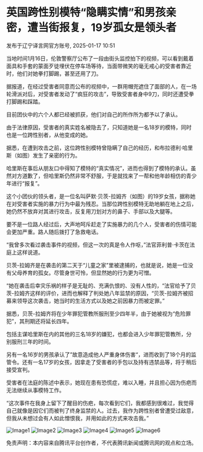 # 英国跨性别模特“隐瞒实情”和男孩亲密，遭当街报复，19岁孤女是领头者

发布于辽宁译言网官方账号, 2025-01-17 10:51

当地时间1月16日，伦敦警察厅公布了一段由街头监控拍下的视频，可以看到戴着面具和手套的蒙面歹徒埋伏在停车场等待，当面带微笑的毫无戒心的受害者靠近时，他们对她拳打脚踢，甚至还用了刀。

据报道，在经过受害者同意而公布的视频中，一群用帽兜遮住了面部的人，在一场轮滑派对后，对受害者发动了“疯狂的攻击”，导致受害者身中9刀，同时还遭受拳打脚踢和踩踏。

目前团伙中的六个人都已经被抓获，他们对自己的所作所为都予以了承认。

由于法律原因，受害者的真实姓名被隐去了，只知道她是一名18岁的模特，同时也是一位跨性别者，从他变成的她。

据悉，在遭到攻击之前，这位跨性别模特曾隐瞒了自己的经历，和布拉德利·哈里斯（如图）发生了亲密的行为。

哈里斯在事后从朋友口中得知了模特的“真实情况”，进而也得到了模特的承认。虽然对方道歉了，但哈里斯仍然非常不舒服，于是就找来了一帮和他年龄相仿的青少年进行“报复”。

这个小团伙的领头者，是一位名叫萨默·贝茨-拉姆齐（如图）的19岁女孩，据称她在对受害者实施的暴力行为中最为残忍。当那位跨性别模特无助地躺在地上之后，她仍然不放弃对其进行攻击，反复用刀划对方的鼻子、手部以及大腿等。

要不是一位路人经过后，大声地呵斥赶走了实施暴力的几个人，受害者的伤情可能会更加严重。路人随后拨打了急救电话。

“我曾多次看过袭击事件的视频，但这一次的真是令人作呕，”法官菲利普·卡茨在法庭上这样说道。

贝茨-拉姆齐是在袭击的第二天于“儿童之家”里被逮捕的，也就是说，她是一位没有父母养育的孤女。尽管身世可怜，但显然她的行为更为可憎。

“她在袭击后幸灾乐祸的样子是无耻的、充满仇恨的、没有人性的，“法官给予了贝茨-拉姆齐这样的评价，进而也解释了判处她八年监禁的原因，“贝茨-拉姆齐被招募来领导这次袭击，她当时的生活方式以及她之前因暴力而被定罪。”

据悉，贝茨-拉姆齐将在少年罪犯管教所服刑至少四年半，由于她被视为“危险罪犯”，其刑期还将延长四年。

包括主谋哈里斯在内的其他的三名18岁的嫌犯，也都会进入少年罪犯管教所，分别服刑三年的时间。

另有一名16岁的男孩承认了”故意造成他人严重身体伤害“，进而收到了18个月的监管令。还有一名17岁的女孩，因拿走了受害者的手包以及持有违禁品等，将于稍后接受宣判。

受害者在法庭的陈述中表示，她现在患有恐慌症，难以入睡，并且担心因为伤疤而无法继续从事模特工作。

“这次事件在我身上留下了醒目的伤疤，每次看到它们，我都感到很难过，我觉得自己就像是因它们而被判了终身监禁的人。过去，我作为跨性别者曾遭受过敌意，但我从未想过会有人如此憎恨我，并用如此的方式来攻击我。”

![Image1](https://inews.gtimg.com/om_bt/OclKnBe0_szZr44jOhMswOXXq5-RI3nz4L0CfZBpvjVgoAA/641)
![Image2](https://inews.gtimg.com/om_bt/Ox7SjOmi486nn573SYnFCTgB0iM-6NcldIM7n33cpl91UAA/641)
![Image3](https://inews.gtimg.com/om_bt/Oa_WitSCQTZQmwYnwjxm3bvHh7KPN3vFvtfT3giNs9VsIAA/641)
![Image4](https://inews.gtimg.com/om_bt/OT0Z3jyQMIml6wU0gMfA7BnA7w3QtakPPVBawxNtqDE-IAA/641)
![Image5](https://inews.gtimg.com/om_bt/Oge-NdTTg2HiApxNVZiO0Utlg4-2hd7z-Y4Ig4QWhNEMQAA/641)
![Image6](https://inews.gtimg.com/om_bt/OJSltNwP_bhDKFvkI87ofJLlx-UmNHmpNTlLGwWd0vHBwAA/641)

免责声明：本内容来自腾讯平台创作者，不代表腾讯新闻或腾讯网的观点和立场。